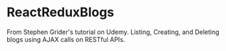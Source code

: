 # ReactReduxBlogs
From Stephen Grider's tutorial on Udemy. Listing, Creating, and Deleting blogs using AJAX calls on RESTful APIs.
